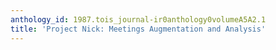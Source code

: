 ```yaml
---
anthology_id: 1987.tois_journal-ir0anthology0volumeA5A2.1
title: 'Project Nick: Meetings Augmentation and Analysis'
---
```

